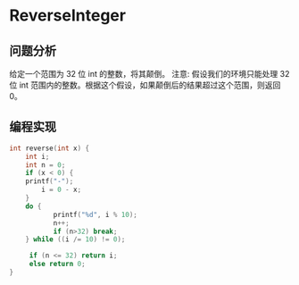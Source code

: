 
# ReverseInteger

## 问题分析
给定一个范围为 32 位 int 的整数，将其颠倒。
注意:
假设我们的环境只能处理 32 位 int 范围内的整数。根据这个假设，如果颠倒后的结果超过这个范围，则返回 0。

## 编程实现
``` C
int reverse(int x) {
    int i;
    int n = 0;
    if (x < 0) {
	printf("-");
        i = 0 - x;
	}
	do {
           printf("%d", i % 10);
           n++;
           if (n>32) break;
	} while ((i /= 10) != 0);

     if (n <= 32) return i;
     else return 0;
}
```

